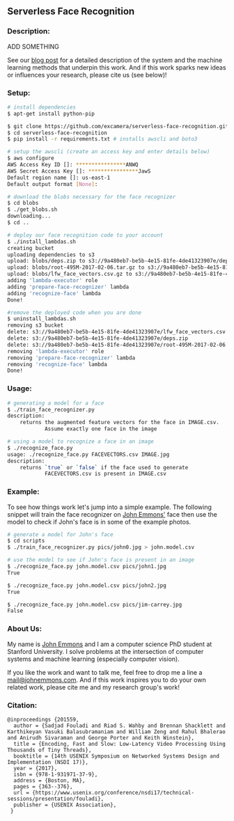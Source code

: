 Serverless Face Recognition
---

### Description:

ADD SOMETHING

See our [blog post](BLOG.md) for a detailed description of the system and
the machine learning methods that underpin this work. And if this work
sparks new ideas or influences your research, please cite us (see below)!

### Setup:

```bash
# install dependencies
$ apt-get install python-pip

$ git clone https://github.com/excamera/serverless-face-recognition.git
$ cd serverless-face-recognition
$ pip install -r requirements.txt # installs awscli and boto3

# setup the awscli (create an access key and enter details below)
$ aws configure
AWS Access Key ID []: ****************ANWQ
AWS Secret Access Key []: ****************JawS
Default region name []: us-east-1
Default output format [None]:

# download the blobs necessary for the face recognizer
$ cd blobs
$ ./get_blobs.sh
downloading...
$ cd ..

# deploy our face recognition code to your account
$ ./install_lambdas.sh
creating bucket
uploading dependencies to s3
upload: blobs/deps.zip to s3://9a480eb7-be5b-4e15-81fe-4de41323907e/deps.zip
upload: blobs/root-495M-2017-02-06.tar.gz to s3://9a480eb7-be5b-4e15-81fe-4de41323907e/root-495M-2017-02-06.tar.gz
upload: blobs/lfw_face_vectors.csv.gz to s3://9a480eb7-be5b-4e15-81fe-4de41323907e/lfw_face_vectors.csv.gz
adding 'lambda-executor' role
adding 'prepare-face-recognizer' lambda
adding 'recognize-face' lambda
Done!
```

```bash
#remove the deployed code when you are done
$ uninstall_lambdas.sh
removing s3 bucket
delete: s3://9a480eb7-be5b-4e15-81fe-4de41323907e/lfw_face_vectors.csv.gz
delete: s3://9a480eb7-be5b-4e15-81fe-4de41323907e/deps.zip
delete: s3://9a480eb7-be5b-4e15-81fe-4de41323907e/root-495M-2017-02-06.tar.gz
removing 'lambda-executor' role
removing 'prepare-face-recognizer' lambda
removing 'recognize-face' lambda
Done!
```

### Usage:

```bash
# generating a model for a face
$ ./train_face_recognizer.py
description:
    returns the augmented feature vectors for the face in IMAGE.csv.
            Assume exactly one face in the image

# using a model to recognize a face in an image
$ ./recognize_face.py
usage: ./recognize_face.py FACEVECTORS.csv IMAGE.jpg
description:
    returns `true` or `false` if the face used to generate
            FACEVECTORS.csv is present in IMAGE.csv
```

### Example:

To see how things work let's jump into a simple example. The following snippet will train the face recognizer on [John Emmons'](http://johnemmons.com) face then use
the model to check if John's face is in some of the example photos.

```bash
# generate a model for John's face
$ cd scripts
$ ./train_face_recognizer.py pics/john0.jpg > john.model.csv

# use the model to see if John's face is present in an image
$ ./recognize_face.py john.model.csv pics/john1.jpg
True

$ ./recognize_face.py john.model.csv pics/john2.jpg
True

$ ./recognize_face.py john.model.csv pics/jim-carrey.jpg
False
```


### About Us:

My name is [John Emmons](http://johnemmons.com) and I am a computer science PhD student at Stanford University. I solve problems at the intersection of computer systems and machine learning (especially computer vision).

If you like the work and want to talk me, feel free to drop me a line a [mail@johnemmons.com](mailto:mail@johnemmons.com). And if this work inspires you to do your own related work, please cite me and my research group's work!

### Citation:

```
@inproceedings {201559,
  author = {Sadjad Fouladi and Riad S. Wahby and Brennan Shacklett and Karthikeyan Vasuki Balasubramaniam and William Zeng and Rahul Bhalerao and Anirudh Sivaraman and George Porter and Keith Winstein},
  title = {Encoding, Fast and Slow: Low-Latency Video Processing Using Thousands of Tiny Threads},
  booktitle = {14th USENIX Symposium on Networked Systems Design and Implementation (NSDI 17)},
  year = {2017},
  isbn = {978-1-931971-37-9},
  address = {Boston, MA},
  pages = {363--376},
  url = {https://www.usenix.org/conference/nsdi17/technical-sessions/presentation/fouladi},
  publisher = {USENIX Association},
 }
 ```   